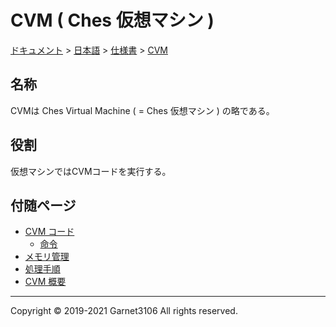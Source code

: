 # CVM ( Ches 仮想マシン )

[ドキュメント](../../../index.md) > [日本語](../../index.md) > [仕様書](../index.md) > [CVM](./index.md)

## 名称

CVMは Ches Virtual Machine ( = Ches 仮想マシン ) の略である。

## 役割

仮想マシンではCVMコードを実行する。

## 付随ページ

- [CVM コード](./cvmcode/index.md)
    - [命令](./cvmcode/instruction/index.md)
- [メモリ管理](./memory/index.md)
- [処理手順](./procs/index.md)
- [CVM 概要](./summary/index.md)

---

Copyright © 2019-2021 Garnet3106 All rights reserved.

